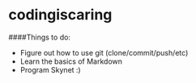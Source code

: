 # codingiscaring

####Things to do:
* Figure out how to use git (clone/commit/push/etc)
* Learn the basics of Markdown
* Program Skynet :)
